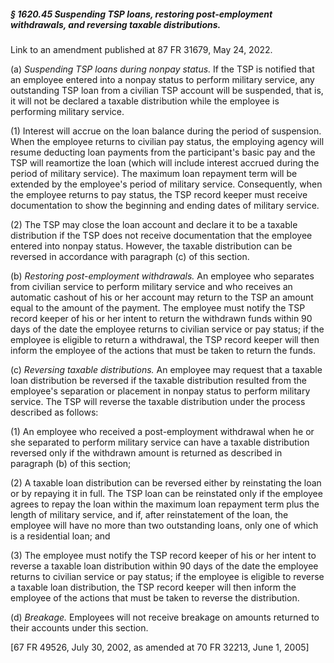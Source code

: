 ##### § 1620.45 Suspending TSP loans, restoring post-employment withdrawals, and reversing taxable distributions. #####

Link to an amendment published at 87 FR 31679, May 24, 2022.

(a) *Suspending TSP loans during nonpay status.* If the TSP is notified that an employee entered into a nonpay status to perform military service, any outstanding TSP loan from a civilian TSP account will be suspended, that is, it will not be declared a taxable distribution while the employee is performing military service.

(1) Interest will accrue on the loan balance during the period of suspension. When the employee returns to civilian pay status, the employing agency will resume deducting loan payments from the participant's basic pay and the TSP will reamortize the loan (which will include interest accrued during the period of military service). The maximum loan repayment term will be extended by the employee's period of military service. Consequently, when the employee returns to pay status, the TSP record keeper must receive documentation to show the beginning and ending dates of military service.

(2) The TSP may close the loan account and declare it to be a taxable distribution if the TSP does not receive documentation that the employee entered into nonpay status. However, the taxable distribution can be reversed in accordance with paragraph (c) of this section.

(b) *Restoring post-employment withdrawals.* An employee who separates from civilian service to perform military service and who receives an automatic cashout of his or her account may return to the TSP an amount equal to the amount of the payment. The employee must notify the TSP record keeper of his or her intent to return the withdrawn funds within 90 days of the date the employee returns to civilian service or pay status; if the employee is eligible to return a withdrawal, the TSP record keeper will then inform the employee of the actions that must be taken to return the funds.

(c) *Reversing taxable distributions.* An employee may request that a taxable loan distribution be reversed if the taxable distribution resulted from the employee's separation or placement in nonpay status to perform military service. The TSP will reverse the taxable distribution under the process described as follows:

(1) An employee who received a post-employment withdrawal when he or she separated to perform military service can have a taxable distribution reversed only if the withdrawn amount is returned as described in paragraph (b) of this section;

(2) A taxable loan distribution can be reversed either by reinstating the loan or by repaying it in full. The TSP loan can be reinstated only if the employee agrees to repay the loan within the maximum loan repayment term plus the length of military service, and if, after reinstatement of the loan, the employee will have no more than two outstanding loans, only one of which is a residential loan; and

(3) The employee must notify the TSP record keeper of his or her intent to reverse a taxable loan distribution within 90 days of the date the employee returns to civilian service or pay status; if the employee is eligible to reverse a taxable loan distribution, the TSP record keeper will then inform the employee of the actions that must be taken to reverse the distribution.

(d) *Breakage.* Employees will not receive breakage on amounts returned to their accounts under this section.

[67 FR 49526, July 30, 2002, as amended at 70 FR 32213, June 1, 2005]